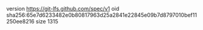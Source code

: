 version https://git-lfs.github.com/spec/v1
oid sha256:65e7d6233482e0b80817963d25a2841e22845e09b7d8797010bef11250ee8216
size 1315
